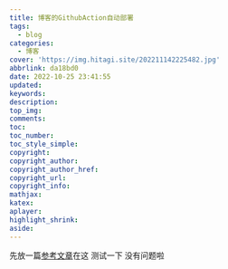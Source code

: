 ```yaml
---
title: 博客的GithubAction自动部署
tags:
  - blog
categories:
  - 博客
cover: 'https://img.hitagi.site/202211142225482.jpg'
abbrlink: da18bd0
date: 2022-10-25 23:41:55
updated:
keywords:
description:
top_img:
comments:
toc:
toc_number:
toc_style_simple:
copyright:
copyright_author:
copyright_author_href:
copyright_url:
copyright_info:
mathjax:
katex:
aplayer:
highlight_shrink:
aside:
---
```

先放一篇[参考文章](https://akilar.top/posts/f752c86d/)在这
测试一下 没有问题啦